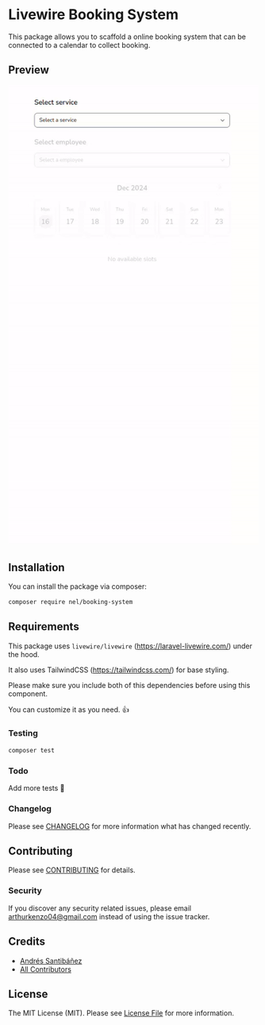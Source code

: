 # Livewire Booking System
This package allows you to scaffold a online booking system that can be connected to a calendar to collect booking.

## Preview

![preview](https://github.com/nelh/booking-system/raw/main/pkg.gif)

## Installation

You can install the package via composer:

```bash
composer require nel/booking-system
```

## Requirements

This package uses `livewire/livewire` (https://laravel-livewire.com/) under the hood.

It also uses TailwindCSS (https://tailwindcss.com/) for base styling. 

Please make sure you include both of this dependencies before using this component. 


You can customize it as you need. 👍 

### Testing

``` bash
composer test
```

### Todo

Add more tests 💪

### Changelog

Please see [CHANGELOG](CHANGELOG.md) for more information what has changed recently.

## Contributing

Please see [CONTRIBUTING](CONTRIBUTING.md) for details.

### Security

If you discover any security related issues, please email arthurkenzo04@gmail.com instead of using the issue tracker.

## Credits

- [Andrés Santibáñez](https://github.com/nelh)
- [All Contributors](../../contributors)

## License

The MIT License (MIT). Please see [License File](LICENSE.md) for more information.
